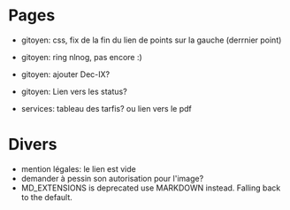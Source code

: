 # Pages

* gitoyen: css, fix de la fin du lien de points sur la gauche (derrnier point)
* gitoyen: ring nlnog, pas encore :)
* gitoyen: ajouter Dec-IX?
* gitoyen: Lien vers les status?

* services: tableau des tarfis? ou lien vers le pdf

# Divers

* mention légales: le lien est vide
* demander à pessin son autorisation pour l'image?
* MD_EXTENSIONS is deprecated use MARKDOWN instead. Falling back to the default.
